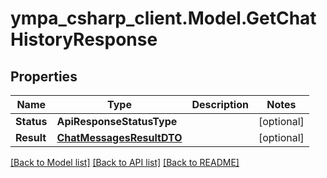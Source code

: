 # ympa_csharp_client.Model.GetChatHistoryResponse

## Properties

Name | Type | Description | Notes
------------ | ------------- | ------------- | -------------
**Status** | **ApiResponseStatusType** |  | [optional] 
**Result** | [**ChatMessagesResultDTO**](ChatMessagesResultDTO.md) |  | [optional] 

[[Back to Model list]](../README.md#documentation-for-models) [[Back to API list]](../README.md#documentation-for-api-endpoints) [[Back to README]](../README.md)

